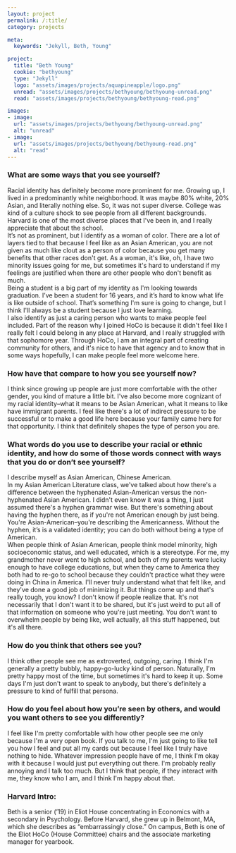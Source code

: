 ```yaml
---
layout: project
permalink: /:title/
category: projects

meta:
  keywords: "Jekyll, Beth, Young"

project:
  title: "Beth Young"
  cookie: "bethyoung"
  type: "Jekyll"
  logo: "assets/images/projects/aquapineapple/logo.png"
  unread: "assets/images/projects/bethyoung/bethyoung-unread.png"
  read: "assets/images/projects/bethyoung/bethyoung-read.png"

images:
- image:
  url: "assets/images/projects/bethyoung/bethyoung-unread.png"
  alt: "unread"
- image:
  url: "assets/images/projects/bethyoung/bethyoung-read.png"
  alt: "read"
---
```


<h3>What are some ways that you see yourself?</h3>
<p>
Racial identity has definitely become more prominent for me. Growing up, I lived in a predominantly white neighborhood. It was maybe 80% white, 20% Asian, and literally nothing else. So, it was not super diverse. College was kind of a culture shock to see people from all different backgrounds. Harvard is one of the most diverse places that I've been in, and I really appreciate that about the school.
<br>
It’s not as prominent, but I identify as a woman of color. There are a lot of layers tied to that because I feel like as an Asian American, you are not given as much like clout as a person of color because you get many benefits that other races don't get. As a woman, it's like, oh, I have two minority issues going for me, but sometimes it's hard to understand if my feelings are justified when there are other people who don't benefit as much.
<br>
Being a student is a big part of my identity as I'm looking towards graduation. I’ve been a student for 16 years, and it’s hard to know what life is like outside of school. That’s something I'm sure is going to change, but I think I'll always be a student because I just love learning.
<br>
I also identify as just a caring person who wants to make people feel included. Part of the reason why I joined HoCo is because it didn't feel like I really felt I could belong in any place at Harvard, and I really struggled with that sophomore year. Through HoCo, I am an integral part of creating community for others, and it's nice to have that agency and to know that in some ways hopefully, I can make people feel more welcome here.
</p>

<h3>How have that compare to how you see yourself now?</h3>
<p>
I think since growing up people are just more comfortable with the other gender, you kind of mature a little bit.
I've also become more cognizant of my racial identity–what it means to be Asian American, what it means to like have immigrant parents. I feel like there's a lot of indirect pressure to be successful or to make a good life here because your family came here for that opportunity. I think that definitely shapes the type of person you are.
</p>

<h3>What words do you use to describe your racial or ethnic identity, and how do some of those words connect with ways that you do or don’t see yourself?</h3>
<p>
I describe myself as Asian American, Chinese American.
<br>
In my Asian American Literature class, we've talked about how there's a difference between the hyphenated Asian-American versus the non-hyphenated Asian American. I didn't even know it was a thing, I just assumed there's a hyphen grammar wise. But there's something about having the hyphen there, as if you're not American enough by just being. You're Asian-American–you're describing the Americanness. Without the hyphen, it’s is a validated identity; you can do both without being a type of American.
<br>
When people think of Asian American, people think model minority, high socioeconomic status, and well educated, which is a stereotype. For me, my grandmother never went to high school, and both of my parents were lucky enough to have college educations, but when they came to America they both had to re-go to school because they couldn't practice what they were doing in China in America. I'll never truly understand what that felt like, and they've done a good job of minimizing it. But things come up and that's really tough, you know? I don't know if people realize that. It's not necessarily that I don't want it to be shared, but it's just weird to put all of that information on someone who you're just meeting. You don't want to overwhelm people by being like, well actually, all this stuff happened, but it's all there.
</p>

<h3>How do you think that others see you?</h3>
<p>
I think other people see me as extroverted, outgoing, caring. I think I'm generally a pretty bubbly, happy-go-lucky kind of person. Naturally, I'm pretty happy most of the time, but sometimes it's hard to keep it up. Some days I'm just don't want to speak to anybody, but there's definitely a pressure to kind of fulfill that persona.
</p>

<h3>How do you feel about how you’re seen by others, and would you want others to see you differently?</h3>
<p>
I feel like I'm pretty comfortable with how other people see me only because I'm a very open book. If you talk to me, I'm just going to like tell you how I feel and put all my cards out because I feel like I truly have nothing to hide. Whatever impression people have of me, I think I'm okay with it because I would just put everything out there. I'm probably really annoying and I talk too much. But I think that people, if they interact with me, they know who I am, and I think I'm happy about that.
</p>

<h3>Harvard Intro:</h3>
<p>
Beth is a senior (’19) in Eliot House concentrating in Economics with a secondary in Psychology. Before Harvard, she grew up in Belmont, MA, which she describes as “embarrassingly close.” On campus, Beth is one of the Eliot HoCo (House Committee) chairs and the associate marketing manager for yearbook.
</p>
